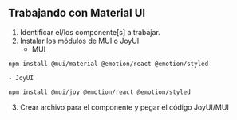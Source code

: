 ## Trabajando con Material UI
1. Identificar el/los componente[s] a trabajar.
2. Instalar los módulos de MUI o JoyUI
    - MUI
```sh
npm install @mui/material @emotion/react @emotion/styled
```
    - JoyUI
```sh
npm install @mui/joy @emotion/react @emotion/styled
```
3. Crear archivo para el componente y pegar el código JoyUI/MUI